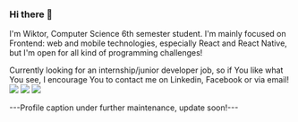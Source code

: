 ### Hi there 👋<br/>

I'm Wiktor, Computer Science 6th semester student. I'm mainly focused on Frontend: web and mobile technologies, especially React and React Native, but I'm open for all kind of programming challenges! <br/>

Currently looking for an internship/junior developer job, so if You like what You see, I encourage You to contact me on Linkedin, Facebook or via email!<br/>
<img src="https://img.shields.io/badge/LinkedIn-0077B5?style=for-the-badge&logo=linkedin&logoColor=white" />
<img src="https://img.shields.io/badge/Facebook-1877F2?style=for-the-badge&logo=facebook&logoColor=white" />
<img src="https://img.shields.io/badge/Gmail-D14836?style=for-the-badge&logo=gmail&logoColor=white" />


---Profile caption under further maintenance, update soon!---
<!--
**Guccio163/Guccio163** is a ✨ _special_ ✨ repository because its `README.md` (this file) appears on your GitHub profile.

Here are some ideas to get you started:

- 🔭 I’m currently working on ...
- 🌱 I’m currently learning ...
- 👯 I’m looking to collaborate on ...
- 🤔 I’m looking for help with ...
- 💬 Ask me about ...
- 📫 How to reach me: ...
- 😄 Pronouns: ...
- ⚡ Fun fact: ...
-->
